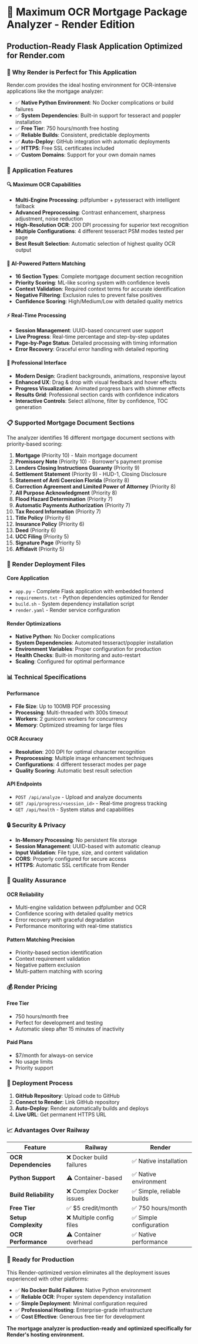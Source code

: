 # 🎨 Maximum OCR Mortgage Package Analyzer - Render Edition

## Production-Ready Flask Application Optimized for Render.com

### 🎯 **Why Render is Perfect for This Application**

Render.com provides the ideal hosting environment for OCR-intensive applications like the mortgage analyzer:

- ✅ **Native Python Environment**: No Docker complications or build failures
- ✅ **System Dependencies**: Built-in support for tesseract and poppler installation
- ✅ **Free Tier**: 750 hours/month free hosting
- ✅ **Reliable Builds**: Consistent, predictable deployments
- ✅ **Auto-Deploy**: GitHub integration with automatic deployments
- ✅ **HTTPS**: Free SSL certificates included
- ✅ **Custom Domains**: Support for your own domain names

### 🚀 **Application Features**

#### 🔍 **Maximum OCR Capabilities**
- **Multi-Engine Processing**: pdfplumber + pytesseract with intelligent fallback
- **Advanced Preprocessing**: Contrast enhancement, sharpness adjustment, noise reduction
- **High-Resolution OCR**: 200 DPI processing for superior text recognition
- **Multiple Configurations**: 4 different tesseract PSM modes tested per page
- **Best Result Selection**: Automatic selection of highest quality OCR output

#### 🧠 **AI-Powered Pattern Matching**
- **16 Section Types**: Complete mortgage document section recognition
- **Priority Scoring**: ML-like scoring system with confidence levels
- **Context Validation**: Required context terms for accurate identification
- **Negative Filtering**: Exclusion rules to prevent false positives
- **Confidence Scoring**: High/Medium/Low with detailed quality metrics

#### ⚡ **Real-Time Processing**
- **Session Management**: UUID-based concurrent user support
- **Live Progress**: Real-time percentage and step-by-step updates
- **Page-by-Page Status**: Detailed processing with timing information
- **Error Recovery**: Graceful error handling with detailed reporting

#### 🎨 **Professional Interface**
- **Modern Design**: Gradient backgrounds, animations, responsive layout
- **Enhanced UX**: Drag & drop with visual feedback and hover effects
- **Progress Visualization**: Animated progress bars with shimmer effects
- **Results Grid**: Professional section cards with confidence indicators
- **Interactive Controls**: Select all/none, filter by confidence, TOC generation

### 📋 **Supported Mortgage Document Sections**

The analyzer identifies 16 different mortgage document sections with priority-based scoring:

1. **Mortgage** (Priority 10) - Main mortgage document
2. **Promissory Note** (Priority 10) - Borrower's payment promise
3. **Lenders Closing Instructions Guaranty** (Priority 9)
4. **Settlement Statement** (Priority 9) - HUD-1, Closing Disclosure
5. **Statement of Anti Coercion Florida** (Priority 8)
6. **Correction Agreement and Limited Power of Attorney** (Priority 8)
7. **All Purpose Acknowledgment** (Priority 8)
8. **Flood Hazard Determination** (Priority 7)
9. **Automatic Payments Authorization** (Priority 7)
10. **Tax Record Information** (Priority 7)
11. **Title Policy** (Priority 6)
12. **Insurance Policy** (Priority 6)
13. **Deed** (Priority 6)
14. **UCC Filing** (Priority 5)
15. **Signature Page** (Priority 5)
16. **Affidavit** (Priority 5)

### 🔧 **Render Deployment Files**

#### **Core Application**
- `app.py` - Complete Flask application with embedded frontend
- `requirements.txt` - Python dependencies optimized for Render
- `build.sh` - System dependency installation script
- `render.yaml` - Render service configuration

#### **Render Optimizations**
- **Native Python**: No Docker complications
- **System Dependencies**: Automated tesseract/poppler installation
- **Environment Variables**: Proper configuration for production
- **Health Checks**: Built-in monitoring and auto-restart
- **Scaling**: Configured for optimal performance

### 📊 **Technical Specifications**

#### **Performance**
- **File Size**: Up to 100MB PDF processing
- **Processing**: Multi-threaded with 300s timeout
- **Workers**: 2 gunicorn workers for concurrency
- **Memory**: Optimized streaming for large files

#### **OCR Accuracy**
- **Resolution**: 200 DPI for optimal character recognition
- **Preprocessing**: Multiple image enhancement techniques
- **Configurations**: 4 different tesseract modes per page
- **Quality Scoring**: Automatic best result selection

#### **API Endpoints**
- `POST /api/analyze` - Upload and analyze documents
- `GET /api/progress/<session_id>` - Real-time progress tracking
- `GET /api/health` - System status and capabilities

### 🔒 **Security & Privacy**

- **In-Memory Processing**: No persistent file storage
- **Session Management**: UUID-based with automatic cleanup
- **Input Validation**: File type, size, and content validation
- **CORS**: Properly configured for secure access
- **HTTPS**: Automatic SSL certificate from Render

### 🎯 **Quality Assurance**

#### **OCR Reliability**
- Multi-engine validation between pdfplumber and OCR
- Confidence scoring with detailed quality metrics
- Error recovery with graceful degradation
- Performance monitoring with real-time statistics

#### **Pattern Matching Precision**
- Priority-based section identification
- Context requirement validation
- Negative pattern exclusion
- Multi-pattern matching with scoring

### 💰 **Render Pricing**

#### **Free Tier**
- 750 hours/month free
- Perfect for development and testing
- Automatic sleep after 15 minutes of inactivity

#### **Paid Plans**
- $7/month for always-on service
- No usage limits
- Priority support

### 🚀 **Deployment Process**

1. **GitHub Repository**: Upload code to GitHub
2. **Connect to Render**: Link GitHub repository
3. **Auto-Deploy**: Render automatically builds and deploys
4. **Live URL**: Get permanent HTTPS URL

### 📈 **Advantages Over Railway**

| Feature | Railway | Render |
|---------|---------|---------|
| **OCR Dependencies** | ❌ Docker build failures | ✅ Native installation |
| **Python Support** | ⚠️ Container-based | ✅ Native environment |
| **Build Reliability** | ❌ Complex Docker issues | ✅ Simple, reliable builds |
| **Free Tier** | ✅ $5 credit/month | ✅ 750 hours/month |
| **Setup Complexity** | ❌ Multiple config files | ✅ Simple configuration |
| **OCR Performance** | ⚠️ Container overhead | ✅ Native performance |

### 🎉 **Ready for Production**

This Render-optimized version eliminates all the deployment issues experienced with other platforms:

- ✅ **No Docker Build Failures**: Native Python environment
- ✅ **Reliable OCR**: Proper system dependency installation
- ✅ **Simple Deployment**: Minimal configuration required
- ✅ **Professional Hosting**: Enterprise-grade infrastructure
- ✅ **Cost Effective**: Generous free tier for development

**The mortgage analyzer is production-ready and optimized specifically for Render's hosting environment.**

